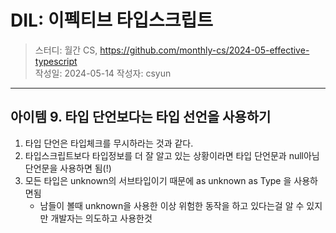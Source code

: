 # DIL: 이펙티브 타입스크립트

> 스터디: 월간 CS, https://github.com/monthly-cs/2024-05-effective-typescript  
> 작성일: 2024-05-14
> 작성자: csyun

---

## 아이템 9. 타입 단언보다는 타입 선언을 사용하기

1. 타입 단언은 타입체크를 무시하라는 것과 같다.
2. 타입스크립트보다 타입정보를 더 잘 알고 있는 상황이라면 타입 단언문과 null아님 단언문을 사용하면 됨(!)
3. 모든 타입은 unknown의 서브타입이기 때문에 as unknown as Type 을 사용하면됨
   - 남들이 볼때 unknown을 사용한 이상 위험한 동작을 하고 있다는걸 알 수 있지만 개발자는 의도하고 사용한것